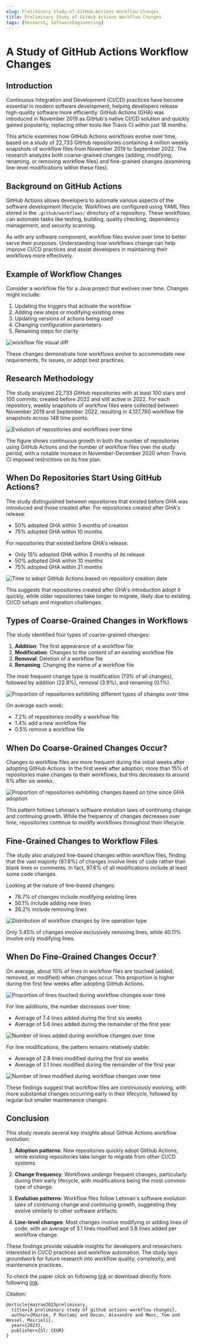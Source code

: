 ```yaml
---
slug: Preliminary-Study-of-GitHub-Actions-Workflow-Changes
title: Preliminary Study of GitHub Actions Workflow Changes
tags: [Research, SoftwareEngineering]
---
```

# A Study of GitHub Actions Workflow Changes

## Introduction

Continuous Integration and Development (CI/CD) practices have become essential in modern software development, helping developers release high-quality software more efficiently. GitHub Actions (GHA) was introduced in November 2019 as GitHub's native CI/CD solution and quickly gained popularity, replacing other tools like Travis CI within just 18 months.

This article examines how GitHub Actions workflows evolve over time, based on a study of 22,733 GitHub repositories containing 4 million weekly snapshots of workflow files from November 2019 to September 2022. The research analyzes both coarse-grained changes (adding, modifying, renaming, or removing workflow files) and fine-grained changes (examining line-level modifications within these files).

<!-- truncate -->

## Background on GitHub Actions

GitHub Actions allows developers to automate various aspects of the software development lifecycle. Workflows are configured using YAML files stored in the `.github/workflows/` directory of a repository. These workflows can automate tasks like testing, building, quality checking, dependency management, and security scanning.

As with any software component, workflow files evolve over time to better serve their purposes. Understanding how workflows change can help improve CI/CD practices and assist developers in maintaining their workflows more effectively.

## Example of Workflow Changes

Consider a workflow file for a Java project that evolves over time. Changes might include:

1. Updating the triggers that activate the workflow
2. Adding new steps or modifying existing ones
3. Updating versions of actions being used
4. Changing configuration parameters
5. Renaming steps for clarity

![workflow file visual diff](../static/blog_posts/priliminary_study_of_github_actions_workflow_changes/yaml_diff_example.jpg)

These changes demonstrate how workflows evolve to accommodate new requirements, fix issues, or adopt best practices.

## Research Methodology

The study analyzed 22,733 GitHub repositories with at least 100 stars and 100 commits, created before 2022 and still active in 2022. For each repository, weekly snapshots of workflow files were collected between November 2019 and September 2022, resulting in 4,127,760 workflow file snapshots across 148 time points.

![Evolution of repositories and workflows over time](../static/blog_posts/priliminary_study_of_github_actions_workflow_changes/Evolution%20of%20repositories%20and%20workflows%20over%20time.jpg)

The figure shows continuous growth in both the number of repositories using GitHub Actions and the number of workflow files over the study period, with a notable increase in November-December 2020 when Travis CI imposed restrictions on its free plan.

## When Do Repositories Start Using GitHub Actions?

The study distinguished between repositories that existed before GHA was introduced and those created after. For repositories created after GHA's release:
- 50% adopted GHA within 3 months of creation
- 75% adopted GHA within 10 months

For repositories that existed before GHA's release:
- Only 15% adopted GHA within 3 months of its release
- 50% adopted GHA within 10 months
- 75% adopted GHA within 21 months

![Time to adopt GitHub Actions based on repository creation date](../static/blog_posts/priliminary_study_of_github_actions_workflow_changes/Time%20to%20adopt%20GitHub%20Actions%20based%20on%20repository%20creation%20date.jpg)

This suggests that repositories created after GHA's introduction adopt it quickly, while older repositories take longer to migrate, likely due to existing CI/CD setups and migration challenges.

## Types of Coarse-Grained Changes in Workflows

The study identified four types of coarse-grained changes:
1. **Addition**: The first appearance of a workflow file
2. **Modification**: Changes to the content of an existing workflow file
3. **Removal**: Deletion of a workflow file
4. **Renaming**: Changing the name of a workflow file

The most frequent change type is modification (73% of all changes), followed by addition (22.8%), removal (3.9%), and renaming (0.1%).

![Proportion of repositories exhibiting different types of changes over time](../static/blog_posts/priliminary_study_of_github_actions_workflow_changes/Proportion%20of%20repositories%20exhibiting%20different%20types%20of%20changes%20over%20time.jpg)

On average each week:
- 7.2% of repositories modify a workflow file
- 1.4% add a new workflow file
- 0.5% remove a workflow file

## When Do Coarse-Grained Changes Occur?

Changes to workflow files are more frequent during the initial weeks after adopting GitHub Actions. In the first week after adoption, more than 15% of repositories make changes to their workflows, but this decreases to around 6% after six weeks.

![Proportion of repositories exhibiting changes based on time since GHA adoption](../static/blog_posts/priliminary_study_of_github_actions_workflow_changes/Proportion%20of%20repositories%20exhibiting%20changes%20based%20on%20time%20since%20GHA%20adoption.jpg)

This pattern follows Lehman's software evolution laws of continuing change and continuing growth. While the frequency of changes decreases over time, repositories continue to modify workflows throughout their lifecycle.

## Fine-Grained Changes to Workflow Files

The study also analyzed line-based changes within workflow files, finding that the vast majority (87.8%) of changes involve lines of code rather than blank lines or comments. In fact, 97.6% of all modifications include at least some code changes.

Looking at the nature of line-based changes:
- 78.7% of changes include modifying existing lines
- 50.1% include adding new lines
- 26.2% include removing lines

![Distribution of workflow changes by line operation type](../static/blog_posts/priliminary_study_of_github_actions_workflow_changes/Distribution%20of%20workflow%20changes%20by%20line%20operation%20type.jpg)

Only 3.45% of changes involve exclusively removing lines, while 40.11% involve only modifying lines.

## When Do Fine-Grained Changes Occur?

On average, about 10% of lines in workflow files are touched (added, removed, or modified) when changes occur. This proportion is higher during the first few weeks after adopting GitHub Actions.

![Proportion of lines touched during workflow changes over time](../static/blog_posts/priliminary_study_of_github_actions_workflow_changes/Proportion%20of%20lines%20touched%20during%20workflow%20changes%20over%20time.jpg)

For line additions, the number decreases over time:
- Average of 7.4 lines added during the first six weeks
- Average of 5.6 lines added during the remainder of the first year

![Number of lines added during workflow changes over time](../static/blog_posts/priliminary_study_of_github_actions_workflow_changes/Number%20of%20lines%20added%20during%20workflow%20changes%20over%20time.jpg)

For line modifications, the pattern remains relatively stable:
- Average of 2.8 lines modified during the first six weeks
- Average of 3.1 lines modified during the remainder of the first year

![Number of lines modified during workflow changes over time](../static/blog_posts/priliminary_study_of_github_actions_workflow_changes/Number%20of%20lines%20modified%20during%20workflow%20changes%20over%20time.jpg)

These findings suggest that workflow files are continuously evolving, with more substantial changes occurring early in their lifecycle, followed by regular but smaller maintenance changes.

## Conclusion

This study reveals several key insights about GitHub Actions workflow evolution:

1. **Adoption patterns**: New repositories quickly adopt GitHub Actions, while existing repositories take longer to migrate from other CI/CD systems.

2. **Change frequency**: Workflows undergo frequent changes, particularly during their early lifecycle, with modifications being the most common type of change.

3. **Evolution patterns**: Workflow files follow Lehman's software evolution laws of continuing change and continuing growth, suggesting they evolve similarly to other software artifacts.

4. **Line-level changes**: Most changes involve modifying or adding lines of code, with an average of 3.1 lines modified and 5.8 lines added per workflow change.

These findings provide valuable insights for developers and researchers interested in CI/CD practices and workflow automation. The study lays groundwork for future research into workflow quality, complexity, and maintenance practices.

To check the paper click on following [link](https://ceur-ws.org/Vol-3483/paper8.pdf) or download directly from following [link](../static/papers/Sattose_2023_A%20Preliminary%20Study%20of%20GitHub%20Actions%20Workflow%20Changes.pdf).

Citation:
```
@article{mazrae2023preliminary,
  title={A preliminary study of github actions workflow changes},
  author={Mazrae, P Rostami and Decan, Alexandre and Mens, Tom and Wessel, Mairieli},
  year={2023},
  publisher={Sl: CEUR}
}
```